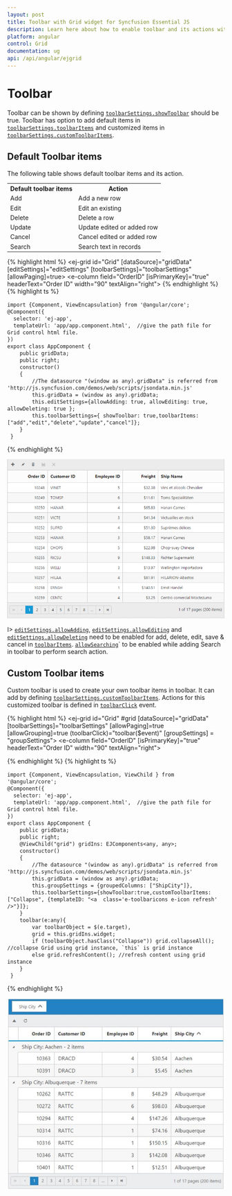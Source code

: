 ```yaml
---
layout: post
title: Toolbar with Grid widget for Syncfusion Essential JS
description: Learn here about how to enable toolbar and its actions with Syncfusion Angular Grid control, its elements, and more.
platform: angular
control: Grid
documentation: ug
api: /api/angular/ejgrid
---
```

# Toolbar

Toolbar can be shown by defining [`toolbarSettings.showToolbar`](https://help.syncfusion.com/api/angular/ejgrid#members:toolbarsettings-showtoolbar "showToolbar") should be true. Toolbar has option to add default items in [`toolbarSettings.toolbarItems`](https://help.syncfusion.com/api/angular/ejgrid#members:toolbarsettings-toolbaritems "toolbarItems") and customized items in [`toolbarSettings.customToolbarItems`](https://help.syncfusion.com/api/angular/ejgrid#members:toolbarsettings-customtoolbaritems "customToolbarItems").

## Default Toolbar items

The following table shows default toolbar items and its action. 

<table>
<tr>
<th>
Default toolbar items</th><th>
Action</th></tr>
<tr>
<td>
Add</td><td>
Add a new row</td></tr>
<tr>
<td>
Edit</td><td>
Edit an existing</td></tr>
<tr>
<td>
Delete</td><td>
Delete a row</td></tr>
<tr>
<td>
Update</td><td>
Update edited or added row</td></tr>
<tr>
<td>
Cancel</td><td>
Cancel edited or added row</td></tr>
<tr>
<td>
Search</td><td>
Search text in records</td></tr>
</table>


{% highlight html %}
<ej-grid id="Grid" [dataSource]="gridData" [editSettings]="editSettings" [toolbarSettings]="toolbarSettings" [allowPaging]=true>
    <e-columns>
        <e-column field="OrderID" [isPrimaryKey]="true" headerText="Order ID" width="90" textAlign="right"></e-column>
        <e-column field="CustomerID" headerText= 'Customer ID' width= 90></e-column>
        <e-column field="EmployeeID" headerText='Employee ID' editType="dropdownedit" textAlign="right" width="80"></e-column>
        <e-column field="Freight" headerText= 'Freight' textAlign="right" editType= "numericedit" width="80" format= "{0:C}" ></e-column>
        <e-column field="ShipName" headerText='Ship Name' width="150"  ></e-column>
    </e-columns>
</ej-grid>
{% endhighlight %}
{% highlight ts %}

    import {Component, ViewEncapsulation} from '@angular/core';
    @Component({
      selector: 'ej-app',
      templateUrl: 'app/app.component.html',  //give the path file for Grid control html file.
    })
    export class AppComponent {
        public gridData;
        public right;
    	constructor()
        {
            //The datasource "(window as any).gridData" is referred from 'http://js.syncfusion.com/demos/web/scripts/jsondata.min.js'
            this.gridData = (window as any).gridData;
            this.editSettings={allowAdding: true, allowEditing: true, allowDeleting: true };
            this.toolbarSettings={ showToolbar: true,toolbarItems: ["add","edit","delete","update","cancel"]};
        }
     }

{% endhighlight %}


![Default Toolbar items in Angular Grid](Toolbar_images/Toolbar_img1.png)


I> [`editSettings.allowAdding`](https://help.syncfusion.com/api/angular/ejgrid#members:editsettings-allowadding "allowAdding"), [`editSettings.allowEditing`](https://help.syncfusion.com/api/angular/ejgrid#members:editsettings-allowediting "allowEditing") and [`editSettings.allowDeleting`](https://help.syncfusion.com/api/angular/ejgrid#members:editsettings-allowdeleting "allowdeleting") need to be enabled for add, delete, edit, save & cancel in [`toolbarItems`](https://help.syncfusion.com/api/angular/ejgrid#members:toolbarsettings-toolbaritems "toolbaritems"). [`allowSearching`](https://help.syncfusion.com/api/angular/ejgrid#members:allowsearching "allowsearching")` to be enabled while adding Search in toolbar to perform search action.

## Custom Toolbar items

Custom toolbar is used to create your own toolbar items in toolbar. It can add by defining [`toolbarSettings.customToolbarItems`](https://help.syncfusion.com/api/angular/ejgrid#members:toolbarsettings-customtoolbaritems "customToolbarItems").  Actions for this customized toolbar is defined in [`toolbarClick`](https://help.syncfusion.com/api/angular/ejgrid#events:toolbarclick "toolbarclick") event.

{% highlight html %}
<ej-grid id="Grid" #grid [dataSource]="gridData" [toolbarSettings]="toolbarSettings" [allowPaging]=true [allowGrouping]=true (toolbarClick)="toolbar($event)" [groupSettings] = "groupSettings">
    <e-columns>
        <e-column field="OrderID" [isPrimaryKey]="true" headerText="Order ID" width="90" textAlign="right"></e-column>
        <e-column field="CustomerID" headerText= 'Customer ID' width= 90></e-column>
        <e-column field="EmployeeID" headerText='Employee ID' editType="dropdownedit" textAlign="right" width="80"></e-column>
        <e-column field="Freight" headerText= 'Freight' textAlign="right" editType= "numericedit" width="80" format= "{0:C}" ></e-column>
        <e-column field="ShipName" headerText='Ship Name' width="150"  ></e-column>
    </e-columns>
</ej-grid>

<style type="text/css" class="cssStyles">
  .refresh:before {
        content: "\e677";
  }
  .Collapse:before {
        content: "\e625";
  }
</style>

{% endhighlight %}
{% highlight ts %}

    import {Component, ViewEncapsulation, ViewChild } from '@angular/core';
    @Component({
      selector: 'ej-app',
      templateUrl: 'app/app.component.html',  //give the path file for Grid control html file.
    })
    export class AppComponent {
        public gridData;
        public right;
        @ViewChild("grid") gridIns: EJComponents<any, any>;  
    	constructor()
        {
            //The datasource "(window as any).gridData" is referred from 'http://js.syncfusion.com/demos/web/scripts/jsondata.min.js'
            this.gridData = (window as any).gridData;
            this.groupSettings = {groupedColumns: ["ShipCity"]},
            this.toolbarSettings={showToolbar:true,customToolbarItems:["Collapse", {templateID: "<a  class='e-toolbaricons e-icon refresh' />"}]};
        }
        toolbar(e:any){
            var toolbarObject = $(e.target),
            grid = this.gridIns.widget;
            if (toolbarObject.hasClass("Collapse")) grid.collapseAll(); //collapse Grid using grid instance, `this` is grid instance
            else grid.refreshContent(); //refresh content using grid instance
        }
     }

{% endhighlight %}

![Custom Toolbar items in Angular Grid](Toolbar_images/Toolbar_img2.jpeg)


